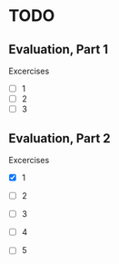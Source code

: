 # TODO

## Evaluation, Part 1

Excercises

- [ ] 1
- [ ] 2
- [ ] 3

## Evaluation, Part 2

Excercises

- [x] 1
- [ ] 2
- [ ] 3
- [ ] 4
- [ ] 5

